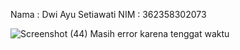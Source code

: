 Nama : Dwi Ayu Setiawati
NIM : 362358302073

![Screenshot (44)](https://github.com/user-attachments/assets/73a042bf-2bf8-4cd4-a668-f5c505366b0b)
Masih error karena tenggat waktu
